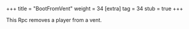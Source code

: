 +++
title = "BootFromVent"
weight = 34
[extra]
tag = 34
stub = true
+++

This Rpc removes a player from a vent.

<!-- more -->
